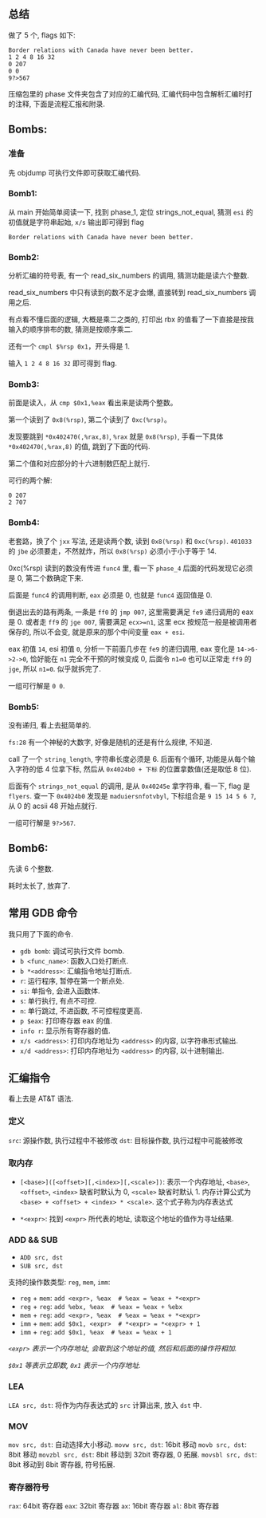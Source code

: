 ## 总结

做了 5 个, flags 如下:

```
Border relations with Canada have never been better.
1 2 4 8 16 32
0 207
0 0
9?>567
```

压缩包里的 phase 文件夹包含了对应的汇编代码, 汇编代码中包含解析汇编时打的注释, 下面是流程汇报和附录.

## Bombs:

### 准备

先 objdump 可执行文件即可获取汇编代码.

### Bomb1:

从 main 开始简单阅读一下, 找到 phase_1, 定位 strings_not_equal, 猜测 `esi` 的初值就是字符串起始, `x/s` 输出即可得到 flag

`Border relations with Canada have never been better.`

### Bomb2:

分析汇编的符号表, 有一个 read_six_numbers 的调用, 猜测功能是读六个整数.

read_six_numbers 中只有读到的数不足才会爆, 直接转到 read_six_numbers 调用之后.

有点看不懂后面的逻辑, 大概是乘二之类的, 打印出 rbx 的值看了一下直接是按我输入的顺序排布的数, 猜测是按顺序乘二.

还有一个 `cmpl $%rsp 0x1`，开头得是 1.

输入 `1 2 4 8 16 32` 即可得到 flag.

### Bomb3:

前面是读入，从 `cmp $0x1,%eax` 看出来是读两个整数。

第一个读到了 `0x8(%rsp)`, 第二个读到了 `0xc(%rsp)`。

发现要跳到 `*0x402470(,%rax,8)`, `%rax` 就是 `0x8(%rsp)`, 手看一下具体 `*0x402470(,%rax,8)` 的值, 跳到了下面的代码.

第二个值和对应部分的十六进制数匹配上就行.

可行的两个解:

```
0 207
2 707
```

### Bomb4:

老套路，换了个 `jxx` 写法, 还是读两个数, 读到 `0x8(%rsp)` 和 `0xc(%rsp)`. `401033` 的 `jbe` 必须要走，不然就炸，所以 `0x8(%rsp)` 必须小于小于等于 14.

0xc(%rsp) 读到的数没有传进 `func4` 里, 看一下 `phase_4` 后面的代码发现它必须是 0, 第二个数确定下来.

后面是 `func4` 的调用判断, `eax` 必须是 0, 也就是 `func4` 返回值是 0.

倒退出去的路有两条, 一条是 `ff0` 的 `jmp 007`, 这里需要满足 `fe9` 递归调用的 eax 是 0. 或者走 `ff9` 的 `jge 007`, 需要满足 `ecx>=n1`, 这里 ecx 按规范一般是被调用者保存的, 所以不会变, 就是原来的那个中间变量 `eax + esi`.

eax 初值 `14`, esi 初值 `0`, 分析一下前面几步在 `fe9` 的递归调用, eax 变化是 `14->6->2->0`, 恰好能在 `n1` 完全不干预的时候变成 0, 后面令 `n1=0` 也可以正常走 `ff9` 的 `jge`, 所以 `n1=0`. 似乎就拆完了.

一组可行解是 `0 0`.

### Bomb5:

没有递归, 看上去挺简单的.

`fs:28` 有一个神秘的大数字, 好像是随机的还是有什么规律, 不知道.

call 了一个 `string_length`, 字符串长度必须是 6. 后面有个循环, 功能是从每个输入字符的低 4 位拿下标, 然后从 `0x4024b0 + 下标` 的位置拿数值(还是取低 8 位).

后面有个 `strings_not_equal` 的调用, 是从 `0x40245e` 拿字符串, 看一下, flag 是 `flyers`. 查一下 `0x4024b0` 发现是 `maduiersnfotvbyl`, 下标组合是 `9 15 14 5 6 7`, 从 0 的 acsii 48 开始点就行.

一组可行解是 `9?>567`.

## Bomb6:

先读 6 个整数.

耗时太长了, 放弃了.

## 常用 GDB 命令

我只用了下面的命令.

- `gdb bomb`: 调试可执行文件 bomb.
- `b <func_name>`: 函数入口处打断点.
- `b *<address>`: 汇编指令地址打断点.
- `r`: 运行程序, 暂停在第一个断点处.
- `si`: 单指令, 会进入函数体.
- `s`: 单行执行, 有点不可控.
- `n`: 单行跳过, 不进函数, 不可控程度更高.
- `p $eax`: 打印寄存器 eax 的值.
- `info r`: 显示所有寄存器的值.
- `x/s <address>`: 打印内存地址为 `<address>` 的内容, 以字符串形式输出.
- `x/d <address>`: 打印内存地址为 `<address>` 的内容, 以十进制输出.

## 汇编指令

看上去是 AT&T 语法.

### 定义

`src`: 源操作数, 执行过程中不被修改
`dst`: 目标操作数, 执行过程中可能被修改

### 取内存

- `[<base>]([<offset>][,<index>][,<scale>])`: 表示一个内存地址, `<base>`, `<offset>`, `<index>` 缺省时默认为 0, `<scale>` 缺省时默认 1. 内存计算公式为 `<base> + <offset> + <index> * <scale>`. 这个式子称为内存表达式

- `*<expr>`: 找到 `<expr>` 所代表的地址, 读取这个地址的值作为寻址结果.

### ADD && SUB

- `ADD src, dst`
- `SUB src, dst`

支持的操作数类型: `reg`, `mem`, `imm`:

- `reg` + `mem`: `add <expr>, %eax  # %eax = %eax + *<expr>`
- `reg` + `reg`: `add %ebx, %eax  # %eax = %eax + %ebx`
- `mem` + `reg`: `add <expr>, %eax  # %eax = %eax + *<expr>`
- `imm` + `mem`: `add $0x1, <expr>  # *<expr> = *<expr> + 1`
- `imm` + `reg`: `add $0x1, %eax  # %eax = %eax + 1`


*`<expr>` 表示一个内存地址, 会取到这个地址的值, 然后和后面的操作符相加.*

*`$0x1` 等表示立即数, `0x1` 表示一个内存地址.*

### LEA

`LEA src, dst`: 将作为内存表达式的 `src` 计算出来, 放入 `dst` 中. 

### MOV

`mov src, dst`: 自动选择大小移动.
`movw src, dst`: 16bit 移动
`movb src, dst`: 8bit 移动
`movzbl src, dst`: 8bit 移动到 32bit 寄存器, 0 拓展.
`movsbl src, dst`: 8bit 移动到 8bit 寄存器, 符号拓展.

### 寄存器符号

`rax`: 64bit 寄存器
`eax`: 32bit 寄存器
`ax`: 16bit 寄存器
`al`: 8bit 寄存器 

